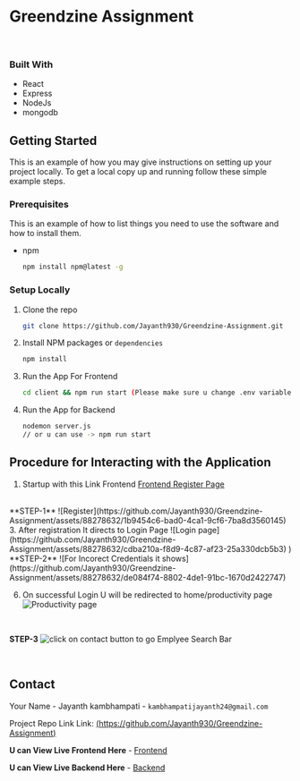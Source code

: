 # Greendzine Assignment
<!-- PROJECT LOGO -->
<br />
<!-- TABLE OF CONTENTS -->


<!-- ABOUT THE PROJECT -->

### Built With

* React
* Express
* NodeJs
* mongodb
<!-- GETTING STARTED -->
## Getting Started

This is an example of how you may give instructions on setting up your project locally.
To get a local copy up and running follow these simple example steps.

### Prerequisites

This is an example of how to list things you need to use the software and how to install them.
* npm
  ```sh
  npm install npm@latest -g
  ```

### Setup Locally

1. Clone the repo
   ```sh
   git clone https://github.com/Jayanth930/Greendzine-Assignment.git
   ```
2. Install NPM packages or `dependencies`
   ```sh
   npm install 
   ```
3. Run the App For Frontend
   ```sh
   cd client && npm run start (Please make sure u change .env variables for Local setup)
   ```
4. Run the App for Backend
   ```sh
   nodemon server.js  
   // or u can use -> npm run start 
   ```
<!-- USAGE EXAMPLES -->

<!-- ROADMAP -->

## Procedure for Interacting with the Application 
1. Startup with this Link Frontend [Frontend Register Page](https://greendzine-assignment-frontend.onrender.com/register)
<br>
**STEP-1**
![Register](https://github.com/Jayanth930/Greendzine-Assignment/assets/88278632/1b9454c6-bad0-4ca1-9cf6-7ba8d3560145)
<br>
3. After registration It directs to Login Page ![Login page](https://github.com/Jayanth930/Greendzine-Assignment/assets/88278632/cdba210a-f8d9-4c87-af23-25a330dcb5b3)
)
<br>
**STEP-2**
![For Incorect Credentials it shows](https://github.com/Jayanth930/Greendzine-Assignment/assets/88278632/de084f74-8802-4de1-91bc-1670d2422747)


<br>
  
6. On successful Login U will be redirected to home/productivity page ![Productivity page](https://github.com/Jayanth930/Greendzine-Assignment/assets/88278632/5258d140-9144-4dab-a20d-88eff2f393ba)

<br>

**STEP-3**
![click on contact button to go Emplyee Search Bar](https://github.com/Jayanth930/Greendzine-Assignment/assets/88278632/ff66c593-74f9-4a24-bbd7-0d757b8a224b)

<br>



<!-- CONTACT -->
## Contact

Your Name - Jayanth kambhampati - `kambhampatijayanth24@gmail.com`

Project Repo Link Link: [(https://github.com/Jayanth930/Greendzine-Assignment)](https://github.com/Jayanth930/Greendzine-Assignment)

**U can View Live Frontend Here** -  [Frontend](https://greendzine-assignment-frontend.onrender.com/register) 


**U can View Live Backend  Here** -  [Backend](https://greendzine-assignment-bpx8.onrender.com/)

